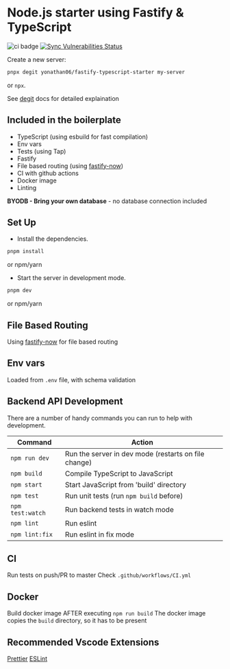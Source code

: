 # Node.js starter using Fastify & TypeScript

![ci badge](https://github.com/yonathan06/fastify-typescript-boilerplate/workflows/CI/badge.svg)
[![Sync Vulnerabilities Status](https://app.snyk.io/test/github/yonathan06/fastify-typescript-boilerplate/badge.svg)](https://snyk.io/test/github/yonathan06/fastify-typescript-boilerplate)

Create a new server:

```bash
pnpx degit yonathan06/fastify-typescript-starter my-server
```

or `npx`.

See [degit](https://github.com/Rich-Harris/degit) docs for detailed explaination

## Included in the boilerplate

- TypeScript (using esbuild for fast compilation)
- Env vars
- Tests (using Tap)
- Fastify
- File based routing (using [fastify-now](https://github.com/yonathan06/fastify-now))
- CI with github actions
- Docker image
- Linting

**BYODB - Bring your own database** - no database connection included

## Set Up

- Install the dependencies.

```bash
pnpm install
```

or npm/yarn

- Start the server in development mode.

```bash
pnpm dev
```

or npm/yarn

## File Based Routing

Using [fastify-now](https://github.com/yonathan06/fastify-now) for file based routing

## Env vars

Loaded from `.env` file, with schema validation

## Backend API Development

There are a number of handy commands you can run to help with development.

| Command          | Action                                               |
| ---------------- | ---------------------------------------------------- |
| `npm run dev`    | Run the server in dev mode (restarts on file change) |
| `npm build`      | Compile TypeScript to JavaScript                     |
| `npm start`      | Start JavaScript from 'build' directory              |
| `npm test`       | Run unit tests (run `npm build` before)              |
| `npm test:watch` | Run backend tests in watch mode                      |
| `npm lint`       | Run eslint                                           |
| `npm lint:fix`   | Run eslint in fix mode                               |

## CI

Run tests on push/PR to master
Check `.github/workflows/CI.yml`

## Docker

Build docker image AFTER executing `npm run build`
The docker image copies the `build` directory, so it has to be present

## Recommended Vscode Extensions

[Prettier](https://marketplace.visualstudio.com/items?itemName=esbenp.prettier-vscode)
[ESLint](https://marketplace.visualstudio.com/items?itemName=dbaeumer.vscode-eslint)

